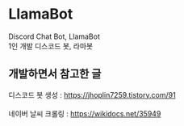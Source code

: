# LlamaBot

Discord Chat Bot, LlamaBot <br/>
1인 개발 디스코드 봇, 라마봇 <br/>

## 개발하면서 참고한 글 <br/>
디스코드 봇 생성 : https://jhoplin7259.tistory.com/91 <br/><br/>
네이버 날씨 크롤링 : https://wikidocs.net/35949 <br/><br/>
